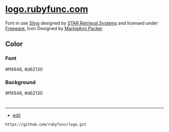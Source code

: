 # [logo.rubyfunc.com](https://logo.rubyfunc.com)

Font in use <a target="_blank" href="https://www.fontsquirrel.com/fonts/Sling">Sling</a> designed by
<a target="_blank" href="">STAR Retrieval Systems</a>
and licensed under
<a target="_blank" href="https://www.fontsquirrel.com/license/Sling">Freeware.</a>
Icon Designed by
<a target="_blank" href="https://thenounproject.com/MarkieAnn">MarkieAnn Packer</a>

## Color

### Font
#ff4948, #d62130

### Background
#ff4948, #d62130

#

---
+ [edit](https://github.com/rubyfunc/logo/edit/main/README.md)

```
https://github.com/rubyfunc/logo.git
```


